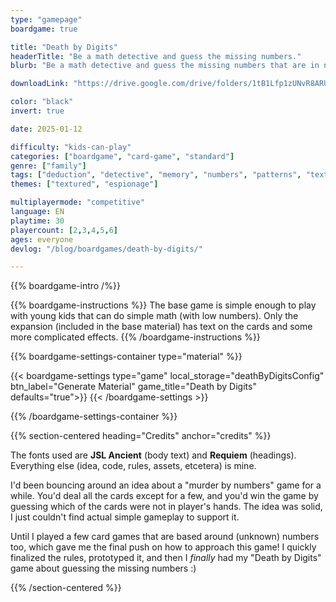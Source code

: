 ```yaml
---
type: "gamepage"
boardgame: true

title: "Death by Digits"
headerTitle: "Be a math detective and guess the missing numbers."
blurb: "Be a math detective and guess the missing numbers that are in nobody's hand."

downloadLink: "https://drive.google.com/drive/folders/1tB1Lfp1zUNvR8ARU9d1quTG3EGq9H5fv"

color: "black"
invert: true

date: 2025-01-12

difficulty: "kids-can-play"
categories: ["boardgame", "card-game", "standard"]
genre: ["family"]
tags: ["deduction", "detective", "memory", "numbers", "patterns", "textless", "turn-based", "guessing", "variable-setup"]
themes: ["textured", "espionage"]

multiplayermode: "competitive"
language: EN
playtime: 30
playercount: [2,3,4,5,6]
ages: everyone
devlog: "/blog/boardgames/death-by-digits/"

---
```


{{% boardgame-intro /%}}

{{% boardgame-instructions %}}
The base game is simple enough to play with young kids that can do simple math (with low numbers). Only the expansion (included in the base material) has text on the cards and some more complicated effects.
{{% /boardgame-instructions %}}

{{% boardgame-settings-container type="material" %}}

{{< boardgame-settings type="game" local_storage="deathByDigitsConfig" btn_label="Generate Material" game_title="Death by Digits" defaults="true">}}
{{< /boardgame-settings >}}

{{% /boardgame-settings-container %}}

{{% section-centered heading="Credits" anchor="credits" %}}

The fonts used are **JSL Ancient** (body text) and **Requiem** (headings). Everything else (idea, code, rules, assets, etcetera) is mine.

I'd been bouncing around an idea about a "murder by numbers" game for a while. You'd deal all the cards except for a few, and you'd win the game by guessing which of the cards were not in player's hands. The idea was solid, I just couldn't find actual simple gameplay to support it.

Until I played a few card games that are based around (unknown) numbers too, which gave me the final push on how to approach this game! I quickly finalized the rules, prototyped it, and then I _finally_ had my "Death by Digits" game about guessing the missing numbers :)

{{% /section-centered %}}